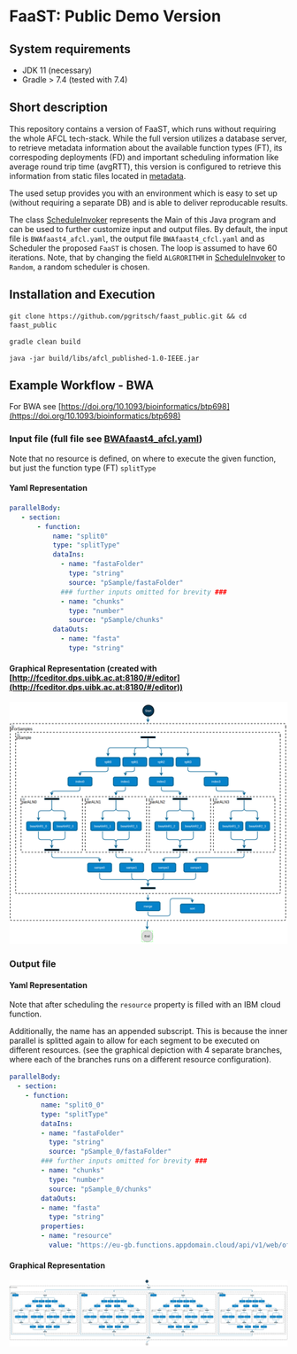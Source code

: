 # FaaST: Public Demo Version

## System requirements

- JDK 11 (necessary)
- Gradle > 7.4 (tested with 7.4)

## Short description

This repository contains a version of FaaST, which runs without requiring the whole AFCL tech-stack. 
While the full version utilizes a database server, to retrieve metadata information about the available function types (FT),
its correspoding deployments (FD) and important scheduling information like
average round trip time (avgRTT), this version is configured to retrieve this information from 
static files located in [metadata](metadata).

The used setup provides you with an environment which is easy to set up (without requiring a separate DB) and is able to deliver
reproducable results. 

The class [ScheduleInvoker](src/main/java/at/ac/uibk/ScheduleInvoker.java) represents the Main of this Java program
and can be used to further customize input and output files.
By default, the input file is ```BWAfaast4_afcl.yaml```, the output file ```BWAfaast4_cfcl.yaml``` and as Scheduler 
the proposed ```FaaST``` is chosen. The loop is assumed to have 60 iterations. 
Note, that by changing the field ```ALGRORITHM``` in [ScheduleInvoker](src/main/java/at/ac/uibk/ScheduleInvoker.java) 
to ```Random```, a random scheduler is chosen.

## Installation and Execution

```shell
git clone https://github.com/pgritsch/faast_public.git && cd faast_public
```

```shell
gradle clean build
```

```shell
java -jar build/libs/afcl_published-1.0-IEEE.jar
```

## Example Workflow - BWA
For BWA see [https://doi.org/10.1093/bioinformatics/btp698](https://doi.org/10.1093/bioinformatics/btp698)

### Input file (full file see [BWAfaast4_afcl.yaml](BWAfaast4_afcl.yaml))

Note that no resource is defined, on where to execute the given function, but just the function type (FT) ```splitType```

#### Yaml Representation

```yaml
parallelBody:
   - section:
       - function:
           name: "split0"
           type: "splitType"
           dataIns:
             - name: "fastaFolder"
               type: "string"
               source: "pSample/fastaFolder"
             ### further inputs omitted for brevity ###
             - name: "chunks"
               type: "number"
               source: "pSample/chunks"
           dataOuts:
             - name: "fasta"
               type: "string"
```
#### Graphical Representation (created with [http://fceditor.dps.uibk.ac.at:8180/#/editor](http://fceditor.dps.uibk.ac.at:8180/#/editor))

![](readme_img/bwa.png)

### Output file

#### Yaml Representation

Note that after scheduling the ```resource``` property is filled with an IBM cloud function. 

Additionally, the name has an appended subscript. 
This is because the inner parallel is splitted again to allow for each segment to be executed on different resources.
(see the graphical depiction with 4 separate branches, where each of the branches runs on a different resource configuration).

```yaml
parallelBody:
  - section:
    - function:
        name: "split0_0"
        type: "splitType"
        dataIns:
        - name: "fastaFolder"
          type: "string"
          source: "pSample_0/fastaFolder"
        ### further inputs omitted for brevity ###
        - name: "chunks"
          type: "number"
          source: "pSample_0/chunks"
        dataOuts:
        - name: "fasta"
          type: "string"
        properties:
        - name: "resource"
          value: "https://eu-gb.functions.appdomain.cloud/api/v1/web/office%40dps.uibk.ac.at_dev/bwa/split.json"
```

#### Graphical Representation 

![](readme_img/workflow_scheduled.png)
